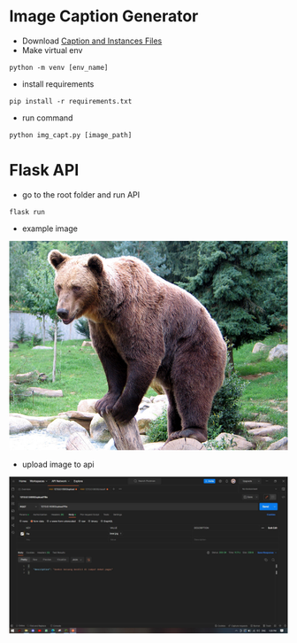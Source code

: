 # Image Caption Generator

- Download [Caption and Instances Files](https://drive.google.com/drive/folders/1ZqGpIW4DL1Rg_-MMA5lKvvtBJgppies6?usp=sharing)
- Make virtual env 
```
python -m venv [env_name]
```
- install requirements
```
pip install -r requirements.txt
```
- run command
```
python img_capt.py [image_path]
```

# Flask API
- go to the root folder and run API
```
flask run
```
- example image

![image](bear.jpg)
- upload image to api

![postman](upload.JPG)
